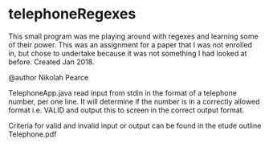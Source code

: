 # telephoneRegexes
This small program was me playing around with regexes and learning some of their power. This was an assignment for a paper that I was not enrolled in, but chose to undertake because it was not something I had looked at before. Created Jan 2018.

@author Nikolah Pearce

TelephoneApp.java read input from stdin in the format of a telephone number, per one line. It will determine if the number is in a correctly allowed format i.e. VALID and output this to screen in the correct output format. 

Criteria for valid and invalid input or output can be found in the etude outline Telephone.pdf



